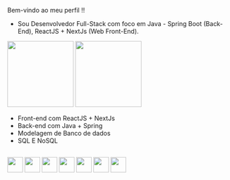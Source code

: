 Bem-vindo ao meu perfil !!

- Sou Desenvolvedor Full-Stack com foco em Java - Spring Boot (Back-End), ReactJS + NextJs (Web Front-End).

<div>
    <img height="150em" src="https://github-readme-stats-ten-gilt.vercel.app/api?username=joao31Oliveira&show_icons=true&theme=dracula&count_private=true">
    <img height="150em" src="https://github-readme-stats-ten-gilt.vercel.app/api/top-langs/?username=joao31Oliveira&layout=compact&theme=dark">
</div>

<div>
</div>

<ul>
      <li>Front-end com ReactJS + NextJs</li>
      <li>Back-end com Java + Spring</li>
      <li>Modelagem de Banco de dados</li>
       <li>SQL E NoSQL</li>
  </ul>
  
  ##
<div>
    <img height='35em' src="https://cdn.worldvectorlogo.com/logos/logo-javascript.svg">
    <img height='35em' src="https://cdn.worldvectorlogo.com/logos/typescript.svg">
    <img height='35em' src="https://cdn.worldvectorlogo.com/logos/react-2.svg">
    <img height='35em' src='https://cdn.worldvectorlogo.com/logos/java-4.svg'>
    <img height='35em' src='https://cdn.worldvectorlogo.com/logos/spring-3.svg'>
    <img height='35em' src='https://cdn.worldvectorlogo.com/logos/kotlin-1.svg'>
    <img height='35em' src="https://cdn.jsdelivr.net/gh/devicons/devicon/icons/c/c-original.svg" />
  </div>
 
